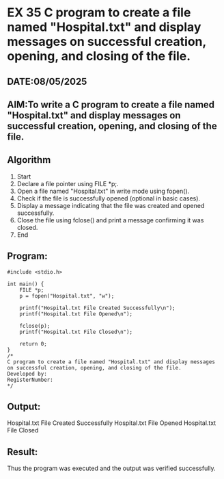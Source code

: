 # EX 35 C program to create a file named "Hospital.txt" and display messages on successful creation, opening, and closing of the file.
## DATE:08/05/2025
## AIM:To write a C program to create a file named "Hospital.txt" and display messages on successful creation, opening, and closing of the file.

## Algorithm
1. Start
2. Declare a file pointer using FILE *p;.
3. Open a file named "Hospital.txt" in write mode using fopen().
4. Check if the file is successfully opened (optional in basic cases).
5. Display a message indicating that the file was created and opened successfully.
6. Close the file using fclose() and print a message confirming it was closed.
7. End
   

## Program:
```
#include <stdio.h>

int main() {
    FILE *p;
    p = fopen("Hospital.txt", "w");

    printf("Hospital.txt File Created Successfully\n");
    printf("Hospital.txt File Opened\n");

    fclose(p);
    printf("Hospital.txt File Closed\n");

    return 0;
}
/*
C program to create a file named "Hospital.txt" and display messages on successful creation, opening, and closing of the file.
Developed by: 
RegisterNumber:  
*/
```

## Output:
Hospital.txt File Created Successfully
Hospital.txt File Opened
Hospital.txt File Closed


## Result:
Thus the program was executed and the output was verified successfully.
